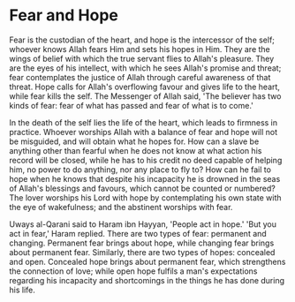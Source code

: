 Fear and Hope
=============

Fear is the custodian of the heart, and hope is the intercessor of the
self; whoever knows Allah fears Him and sets his hopes in Him. They are
the wings of belief with which the true servant flies to Allah's
pleasure. They are the eyes of his intellect, with which he sees Allah's
promise and threat; fear contemplates the justice of Allah through
careful awareness of that threat. Hope calls for Allah's overflowing
favour and gives life to the heart, while fear kills the self. The
Messenger of Allah said, 'The believer has two kinds of fear: fear of
what has passed and fear of what is to come.'

In the death of the self lies the life of the heart, which leads to
firmness in practice. Whoever worships Allah with a balance of fear and
hope will not be misguided, and will obtain what he hopes for. How can a
slave be anything other than fearful when he does not know at what
action his record will be closed, while he has to his credit no deed
capable of helping him, no power to do anything, nor any place to fly
to? How can he fail to hope when he knows that despite his incapacity he
is drowned in the seas of Allah's blessings and favours, which cannot be
counted or numbered? The lover worships his Lord with hope by
contemplating his own state with the eye of wakefulness; and the
abstinent worships with fear.

Uways al-Qarani said to Haram ibn Hayyan, 'People act in hope.' 'But
you act in fear,' Haram replied. There are two types of fear: permanent
and changing. Permanent fear brings about hope, while changing fear
brings about permanent fear. Similarly, there are two types of hopes:
concealed and open. Concealed hope brings about permanent fear, which
strengthens the connection of love; while open hope fulfils a man's
expectations regarding his incapacity and shortcomings in the things he
has done during his life.



